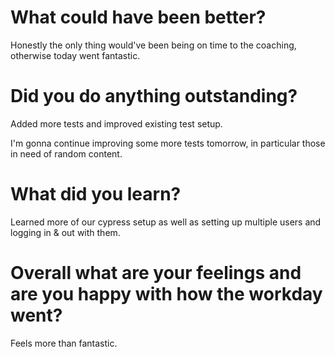 # What could have been better?

Honestly the only thing would've been being on time to the coaching, otherwise today went fantastic.

# Did you do anything outstanding?

Added more tests and improved existing test setup.

I'm gonna continue improving some more tests tomorrow, in particular those in need of random content.

# What did you learn?

Learned more of our cypress setup as well as setting up multiple users and logging in & out with them.

# Overall what are your feelings and are you happy with how the workday went?

Feels more than fantastic.
